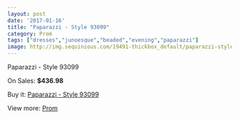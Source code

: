 ```yaml
---
layout: post
date: '2017-01-16'
title: "Paparazzi - Style 93099"
category: Prom
tags: ["dresses","junoesque","beaded","evening","paparazzi"]
image: http://img.sequinious.com/19491-thickbox_default/paparazzi-style-93099.jpg
---
```

Paparazzi - Style 93099

On Sales: **$436.98**
<a href="https://www.sequinious.com/prom/8833-paparazzi-style-93099.html"><amp-img layout="responsive" width="600" height="600" src="//img.sequinious.com/19491-thickbox_default/paparazzi-style-93099.jpg" alt="Paparazzi - Style 93099 0" /></a>

Buy it: [Paparazzi - Style 93099](https://www.sequinious.com/prom/8833-paparazzi-style-93099.html "Paparazzi - Style 93099")

View more: [Prom](https://www.sequinious.com/7-prom "Prom")